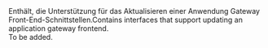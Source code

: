 <Namespace Name="Microsoft.Azure.Management.Network.Fluent.ApplicationGatewayFrontend.Update">
  <Docs>
    <summary><span data-ttu-id="c5335-101">Enthält, die Unterstützung für das Aktualisieren einer Anwendung Gateway Front-End-Schnittstellen.</span><span class="sxs-lookup"><span data-stu-id="c5335-101">Contains interfaces that support updating an application gateway frontend.</span></span></summary> 
    <remarks>To be added.</remarks>
  </Docs>
</Namespace>

